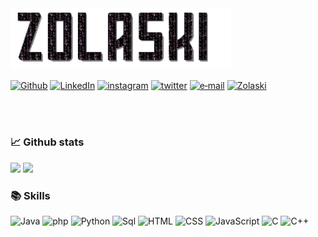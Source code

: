 <img src="testbanner.gif" style="width: 70%">

[![Github](https://img.shields.io/badge/-Github-181717?style=for-the-badge&logo=Github&logoColor=white)](https://github.com/ElMatteo)
[![LinkedIn](https://img.shields.io/badge/-LINKEDIN-0077B5?style=for-the-badge&logo=linkedin&logoColor=white)](https://www.linkedin.com/in/matteo-clabassi-b84b86204)
[![instagram](https://img.shields.io/badge/-INSTAGRAM-E4405F.svg?style=for-the-badge&logo=instagram&logoColor=white)](https://www.instagram.com/vard0s/)
[![twitter](https://img.shields.io/badge/-TWITTER-1DA1F2.svg?style=for-the-badge&logo=twitter&logoColor=white)](https://www.twitter.com/ClabassiMatteo)
[![e‑mail](https://img.shields.io/badge/-e‑mail-D14836.svg?style=for-the-badge&logo=GMail&logoColor=white)](mailto:matteoclabassi@gmail.com)
[![Zolaski](https://img.shields.io/badge/-ZOLASKI.COM-000000?style=for-the-badge&logo=react&logoColor=white)]()

<br><br>

### 📈 Github stats
  <img height=135em src="https://github-readme-stats.vercel.app/api?theme=graywhite&username=ElMatteo&show_icons=true&hide_border=false&&count_private=true&include_all_commits=true" />
  <img height=135em src="https://github-readme-stats.vercel.app/api/top-langs/?theme=graywhite&username=ElMatteo&exclude_repo=KNN-Image-Classification&show_icons=true&hide_border=false&layout=compact&langs_count=8" />

### 📚 Skills
![Java](https://img.shields.io/badge/-JAVA-eb391a?style=for-the-badge&logo=java&logoColor=black)
![php](https://img.shields.io/badge/-PHP-777BB4?style=for-the-badge&logo=php&logoColor=white)
![Python](https://img.shields.io/badge/-Python-E7BA15?style=for-the-badge&logo=Python&logoColor=black)
![Sql](https://img.shields.io/badge/-SQL-lightblue?logo=PostgreSQL&style=for-the-badge)
![HTML](https://img.shields.io/badge/-HTML-E15622?style=for-the-badge&logo=HTML5&logoColor=white)
![CSS](https://img.shields.io/badge/-CSS-1B7FDE?style=for-the-badge&logo=CSS3&logoColor=white)
![JavaScript](https://img.shields.io/badge/-JavaScript-F7DF1E?style=for-the-badge&logo=JavaScript&logoColor=black)
![C](https://img.shields.io/badge/-C-7700c6?style=for-the-badge&logo=C&logoColor=white)
![C++](https://img.shields.io/badge/-C++-00599C?style=for-the-badge&logo=C%2B%2B&logoColor=white)
<br></br>
